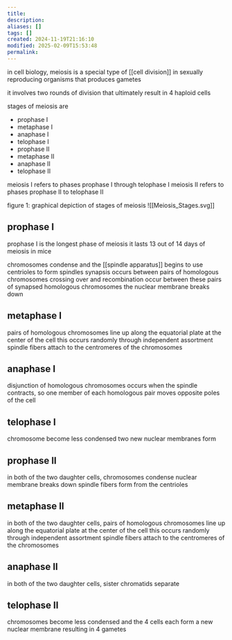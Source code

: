 ```yaml
---
title: 
description: 
aliases: []
tags: []
created: 2024-11-19T21:16:10
modified: 2025-02-09T15:53:48
permalink:
---
```


in cell biology, meiosis is a special type of [[cell division]] in sexually reproducing organisms that produces gametes

it involves two rounds of division that ultimately result in 4 haploid cells

stages of meiosis are
- prophase I
- metaphase I
- anaphase I
- telophase I
- prophase II
- metaphase II
- anaphase II
- telophase II

meiosis I refers to phases prophase I through telophase I
meiosis II refers to phases prophase II to telophase II

figure 1: graphical depiction of stages of meiosis
![[Meiosis_Stages.svg]]

## prophase I

prophase I is the longest phase of meiosis
it lasts 13 out of 14 days of meiosis in mice

chromosomes condense and the [[spindle apparatus]] begins to use centrioles to form spindles
synapsis occurs between pairs of homologous chromosomes
crossing over and recombination occur between these pairs of synapsed homologous chromosomes
the nuclear membrane breaks down

## metaphase I

pairs of homologous chromosomes line up along the equatorial plate at the center of the cell
this occurs randomly through independent assortment
spindle fibers attach to the centromeres of the chromosomes

## anaphase I

disjunction of homologous chromosomes occurs when the spindle contracts, so one member of each homologous pair moves opposite poles of the cell

## telophase I

chromosome become less condensed
two new nuclear membranes form

## prophase II

in both of the two daughter cells,
chromosomes condense
nuclear membrane breaks down
spindle fibers form from the centrioles

## metaphase II

in both of the two daughter cells,
pairs of homologous chromosomes line up along the equatorial plate at the center of the cell
this occurs randomly through independent assortment
spindle fibers attach to the centromeres of the chromosomes

## anaphase II

in both of the two daughter cells,
sister chromatids separate

## telophase II

chromosomes become less condensed and the 4 cells each form a new nuclear membrane
resulting in 4 gametes
